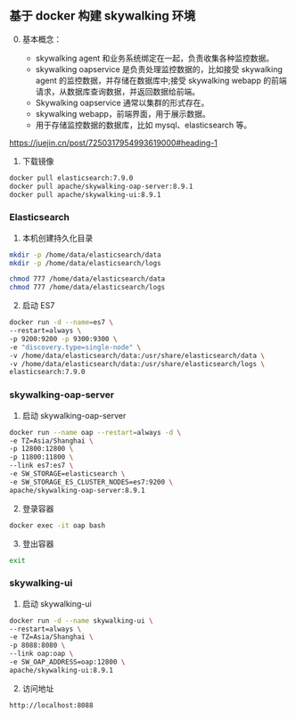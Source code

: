 ## 基于 docker 构建 skywalking 环境

0. 基本概念：

   - skywalking agent 和业务系统绑定在一起，负责收集各种监控数据。
   - skywalking oapservice 是负责处理监控数据的，比如接受 skywalking agent 的监控数据，并存储在数据库中;接受 skywalking webapp 的前端请求，从数据库查询数据，并返回数据给前端。
   - Skywalking oapservice 通常以集群的形式存在。
   - skywalking webapp，前端界面，用于展示数据。
   - 用于存储监控数据的数据库，比如 mysql、elasticsearch 等。

https://juejin.cn/post/7250317954993619000#heading-1

1. 下载镜像

```bash
docker pull elasticsearch:7.9.0
docker pull apache/skywalking-oap-server:8.9.1
docker pull apache/skywalking-ui:8.9.1
```

### Elasticsearch

1. 本机创建持久化目录

```bash
mkdir -p /home/data/elasticsearch/data
mkdir -p /home/data/elasticsearch/logs

chmod 777 /home/data/elasticsearch/data
chmod 777 /home/data/elasticsearch/logs
```

2. 启动 ES7

```bash
docker run -d --name=es7 \
--restart=always \
-p 9200:9200 -p 9300:9300 \
-e "discovery.type=single-node" \
-v /home/data/elasticsearch/data:/usr/share/elasticsearch/data \
-v /home/data/elasticsearch/data:/usr/share/elasticsearch/logs \
elasticsearch:7.9.0
```

### skywalking-oap-server

1. 启动 skywalking-oap-server

```bash
docker run --name oap --restart=always -d \
-e TZ=Asia/Shanghai \
-p 12800:12800 \
-p 11800:11800 \
--link es7:es7 \
-e SW_STORAGE=elasticsearch \
-e SW_STORAGE_ES_CLUSTER_NODES=es7:9200 \
apache/skywalking-oap-server:8.9.1
```

2. 登录容器

```bash
docker exec -it oap bash
```

3. 登出容器

```bash
exit
```

### skywalking-ui

1. 启动 skywalking-ui

```bash
docker run -d --name skywalking-ui \
--restart=always \
-e TZ=Asia/Shanghai \
-p 8088:8080 \
--link oap:oap \
-e SW_OAP_ADDRESS=oap:12800 \
apache/skywalking-ui:8.9.1
```

2. 访问地址

```bash
http://localhost:8088
```
